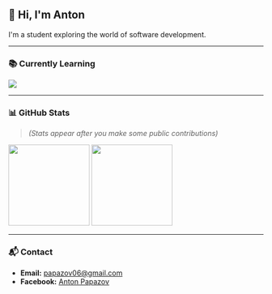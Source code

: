
## 👋 Hi, I'm Anton

I'm a student exploring the world of software development.

---

### 📚 Currently Learning
<p>
  <img src="https://skillicons.dev/icons?i=python,django,postgres,js,devops,html,css,docker" />
</p>

---

### 📊 GitHub Stats
> *(Stats appear after you make some public contributions)*

<p>
  <img height="160" src="https://github-readme-stats.vercel.app/api?username=papazoff06&show_icons=true&hide_title=true&hide_border=true" />
  <img height="160" src="https://github-readme-stats.vercel.app/api/top-langs/?username=papazoff06&layout=compact&hide_border=true" />
</p>

---

### 📬 Contact
- **Email:** papazov06@gmail.com  
- **Facebook:** [Anton Papazov](https://www.facebook.com/profile.php?id=100092239291520)

